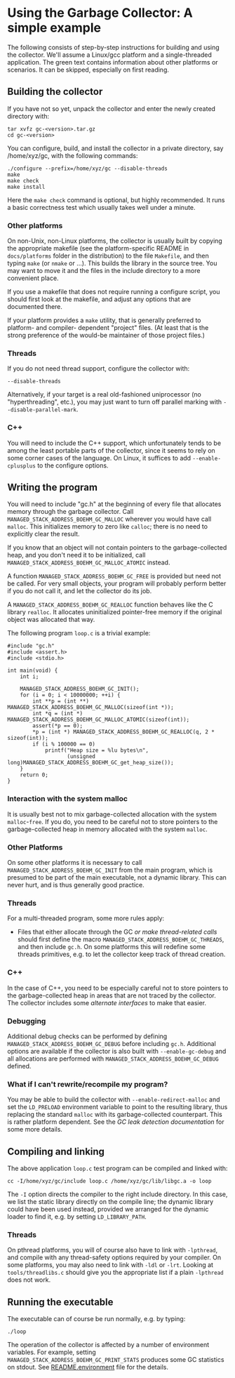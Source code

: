 # Using the Garbage Collector: A simple example

The following consists of step-by-step instructions for building and using the
collector. We'll assume a Linux/gcc platform and a single-threaded
application. The green text contains information about other platforms
or scenarios. It can be skipped, especially on first reading.

## Building the collector

If you have not so yet, unpack the collector and enter the newly created
directory with:


    tar xvfz gc-<version>.tar.gz
    cd gc-<version>


You can configure, build, and install the collector in a private directory,
say /home/xyz/gc, with the following commands:


    ./configure --prefix=/home/xyz/gc --disable-threads
    make
    make check
    make install


Here the `make check` command is optional, but highly recommended. It runs
a basic correctness test which usually takes well under a minute.

### Other platforms

On non-Unix, non-Linux platforms, the collector is usually built by copying
the appropriate makefile (see the platform-specific README in `docs/platforms`
folder in the distribution) to the file `Makefile`, and then typing `make` (or
`nmake` or ...). This builds the library in the source tree. You may want
to move it and the files in the include directory to a more convenient place.

If you use a makefile that does not require running a configure script, you
should first look at the makefile, and adjust any options that are documented
there.

If your platform provides a `make` utility, that is generally preferred
to platform- and compiler- dependent "project" files. (At least that is the
strong preference of the would-be maintainer of those project files.)

### Threads

If you do not need thread support, configure the collector with:


    --disable-threads


Alternatively, if your target is a real old-fashioned uniprocessor (no
"hyperthreading", etc.), you may just want to turn off parallel marking with
`--disable-parallel-mark`.

### C++

You will need to include the C++ support, which unfortunately tends to be
among the least portable parts of the collector, since it seems to rely
on some corner cases of the language. On Linux, it suffices to add
`--enable-cplusplus` to the configure options.

## Writing the program

You will need to include "gc.h" at the beginning of every file that allocates
memory through the garbage collector. Call `MANAGED_STACK_ADDRESS_BOEHM_GC_MALLOC` wherever you would have
call `malloc`. This initializes memory to zero like `calloc`; there is no need
to explicitly clear the result.

If you know that an object will not contain pointers to the garbage-collected
heap, and you don't need it to be initialized, call `MANAGED_STACK_ADDRESS_BOEHM_GC_MALLOC_ATOMIC`
instead.

A function `MANAGED_STACK_ADDRESS_BOEHM_GC_FREE` is provided but need not be called. For very small
objects, your program will probably perform better if you do not call it, and
let the collector do its job.

A `MANAGED_STACK_ADDRESS_BOEHM_GC_REALLOC` function behaves like the C library `realloc`. It allocates
uninitialized pointer-free memory if the original object was allocated that
way.

The following program `loop.c` is a trivial example:


    #include "gc.h"
    #include <assert.h>
    #include <stdio.h>

    int main(void) {
        int i;

        MANAGED_STACK_ADDRESS_BOEHM_GC_INIT();
        for (i = 0; i < 10000000; ++i) {
            int **p = (int **) MANAGED_STACK_ADDRESS_BOEHM_GC_MALLOC(sizeof(int *));
            int *q = (int *) MANAGED_STACK_ADDRESS_BOEHM_GC_MALLOC_ATOMIC(sizeof(int));
            assert(*p == 0);
            *p = (int *) MANAGED_STACK_ADDRESS_BOEHM_GC_REALLOC(q, 2 * sizeof(int));
            if (i % 100000 == 0)
                printf("Heap size = %lu bytes\n",
                       (unsigned long)MANAGED_STACK_ADDRESS_BOEHM_GC_get_heap_size());
        }
        return 0;
    }


### Interaction with the system malloc

It is usually best not to mix garbage-collected allocation with the system
`malloc`-`free`. If you do, you need to be careful not to store pointers
to the garbage-collected heap in memory allocated with the system `malloc`.

### Other Platforms

On some other platforms it is necessary to call `MANAGED_STACK_ADDRESS_BOEHM_GC_INIT` from the main
program, which is presumed to be part of the main executable, not a dynamic
library. This can never hurt, and is thus generally good practice.

### Threads

For a multi-threaded program, some more rules apply:

  * Files that either allocate through the GC _or make thread-related calls_
  should first define the macro `MANAGED_STACK_ADDRESS_BOEHM_GC_THREADS`, and then include `gc.h`. On some
  platforms this will redefine some threads primitives, e.g. to let the
  collector keep track of thread creation.

### C++

In the case of C++, you need to be especially careful not to store pointers
to the garbage-collected heap in areas that are not traced by the collector.
The collector includes some _alternate interfaces_ to make that easier.

### Debugging

Additional debug checks can be performed by defining `MANAGED_STACK_ADDRESS_BOEHM_GC_DEBUG` before
including `gc.h`. Additional options are available if the collector is also
built with `--enable-gc-debug` and all allocations are performed with
`MANAGED_STACK_ADDRESS_BOEHM_GC_DEBUG` defined.

### What if I can't rewrite/recompile my program?

You may be able to build the collector with `--enable-redirect-malloc` and set
the `LD_PRELOAD` environment variable to point to the resulting library, thus
replacing the standard `malloc` with its garbage-collected counterpart. This
is rather platform dependent. See the _GC leak detection documentation_ for
some more details.

## Compiling and linking

The above application `loop.c` test program can be compiled and linked with:


    cc -I/home/xyz/gc/include loop.c /home/xyz/gc/lib/libgc.a -o loop


The `-I` option directs the compiler to the right include directory. In this
case, we list the static library directly on the compile line; the dynamic
library could have been used instead, provided we arranged for the dynamic
loader to find it, e.g. by setting `LD_LIBRARY_PATH`.

### Threads

On pthread platforms, you will of course also have to link with `-lpthread`,
and compile with any thread-safety options required by your compiler. On some
platforms, you may also need to link with `-ldl` or `-lrt`. Looking
at `tools/threadlibs.c` should give you the appropriate list if a plain
`-lpthread` does not work.

## Running the executable

The executable can of course be run normally, e.g. by typing:


    ./loop


The operation of the collector is affected by a number of environment
variables. For example, setting `MANAGED_STACK_ADDRESS_BOEHM_GC_PRINT_STATS` produces some GC statistics
on stdout. See [README.environment](README.environment) file for the details.
